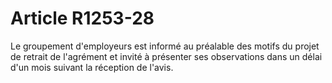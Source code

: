 # Article R1253-28

  
Le groupement d'employeurs est informé au préalable des motifs du projet de retrait de l'agrément et invité à présenter ses observations dans un délai d'un mois suivant la réception de l'avis.